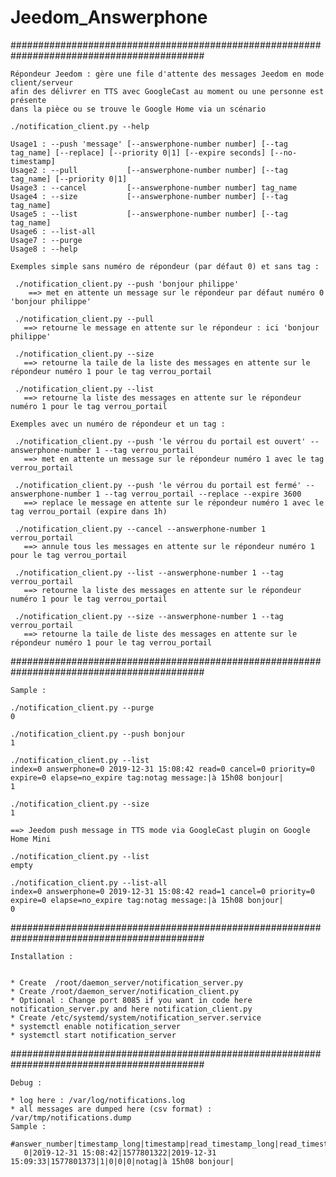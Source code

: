 # Jeedom_Answerphone

###########################################################################################

    Répondeur Jeedom : gère une file d'attente des messages Jeedom en mode client/serveur 
    afin des délivrer en TTS avec GoogleCast au moment ou une personne est présente 
    dans la pièce ou se trouve le Google Home via un scénario 
    
    ./notification_client.py --help

    Usage1 : --push 'message' [--answerphone-number number] [--tag tag_name] [--replace] [--priority 0|1] [--expire seconds] [--no-timestamp]
    Usage2 : --pull           [--answerphone-number number] [--tag tag_name] [--priority 0|1]
    Usage3 : --cancel         [--answerphone-number number] tag_name
    Usage4 : --size           [--answerphone-number number] [--tag tag_name]
    Usage5 : --list           [--answerphone-number number] [--tag tag_name]
    Usage6 : --list-all
    Usage7 : --purge
    Usage8 : --help

    Exemples simple sans numéro de répondeur (par défaut 0) et sans tag :
    
     ./notification_client.py --push 'bonjour philippe'
        ==> met en attente un message sur le répondeur par défaut numéro 0 'bonjour philippe'
       
     ./notification_client.py --pull
       ==> retourne le message en attente sur le répondeur : ici 'bonjour philippe'
       
     ./notification_client.py --size
       ==> retourne la taile de la liste des messages en attente sur le répondeur numéro 1 pour le tag verrou_portail
       
     ./notification_client.py --list
       ==> retourne la liste des messages en attente sur le répondeur numéro 1 pour le tag verrou_portail
       
    Exemples avec un numéro de répondeur et un tag :
    
     ./notification_client.py --push 'le vérrou du portail est ouvert' --answerphone-number 1 --tag verrou_portail
       ==> met en attente un message sur le répondeur numéro 1 avec le tag verrou_portail
       
     ./notification_client.py --push 'le vérrou du portail est fermé' --answerphone-number 1 --tag verrou_portail --replace --expire 3600
       ==> replace le message en attente sur le répondeur numéro 1 avec le tag verrou_portail (expire dans 1h)
    
     ./notification_client.py --cancel --answerphone-number 1 verrou_portail
       ==> annule tous les messages en attente sur le répondeur numéro 1 pour le tag verrou_portail
       
     ./notification_client.py --list --answerphone-number 1 --tag verrou_portail
       ==> retourne la liste des messages en attente sur le répondeur numéro 1 pour le tag verrou_portail
       
     ./notification_client.py --size --answerphone-number 1 --tag verrou_portail
       ==> retourne la taile de liste des messages en attente sur le répondeur numéro 1 pour le tag verrou_portail

###########################################################################################

    Sample :

    ./notification_client.py --purge
    0

    ./notification_client.py --push bonjour
    1

    ./notification_client.py --list
    index=0 answerphone=0 2019-12-31 15:08:42 read=0 cancel=0 priority=0 expire=0 elapse=no_expire tag:notag message:|à 15h08 bonjour|
    1

    ./notification_client.py --size
    1

    ==> Jeedom push message in TTS mode via GoogleCast plugin on Google Home Mini

    ./notification_client.py --list
    empty

    ./notification_client.py --list-all
    index=0 answerphone=0 2019-12-31 15:08:42 read=1 cancel=0 priority=0 expire=0 elapse=no_expire tag:notag message:|à 15h08 bonjour|
    0


###########################################################################################

    Installation :


    * Create  /root/daemon_server/notification_server.py
    * Create /root/daemon_server/notification_client.py
    * Optional : Change port 8085 if you want in code here notification_server.py and here notification_client.py
    * Create /etc/systemd/system/notification_server.service
    * systemctl enable notification_server
    * systemctl start notification_server


###########################################################################################

    Debug : 

    * log here : /var/log/notifications.log
    * all messages are dumped here (csv format) : /var/tmp/notifications.dump
    Sample :
       #answer_number|timestamp_long|timestamp|read_timestamp_long|read_timestamp|read|cancel|priority|expire|tag|message|
       0|2019-12-31 15:08:42|1577801322|2019-12-31 15:09:33|1577801373|1|0|0|0|notag|à 15h08 bonjour|

